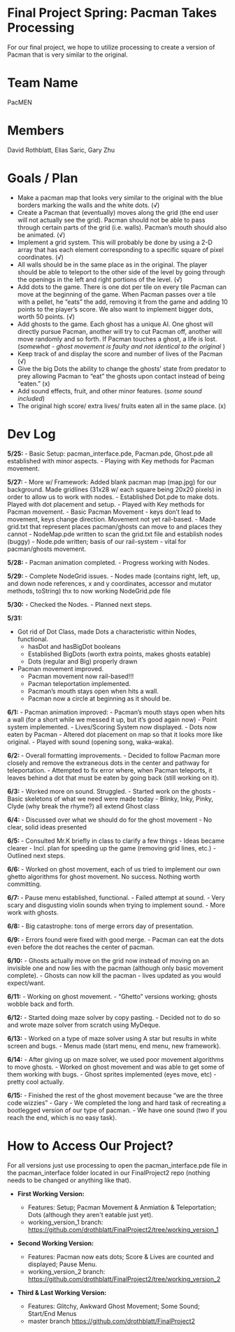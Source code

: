 # Final Project Spring: Pacman Takes Processing
For our final project, we hope to utilize processing to create a version of Pacman that is very similar to the original. 

Team Name
=======
PacMEN


Members
=======
David Rothblatt, Elias Saric, Gary Zhu 


Goals / Plan 
=======

  - Make a pacman map that looks very similar to the original with the blue borders marking the walls and the white dots. (√)
  - Create a Pacman that (eventually) moves along the grid (the end user will not actually see the grid). Pacman should not be     able to pass through certain parts of the grid (i.e. walls). Pacman’s mouth should also be animated.  (√)
  - Implement a grid system. This will probably be done by using a 2-D array that has each element corresponding to a specific     square of pixel coordinates.	(√)
  - All walls should be in the 	same place as in the original. The player should be able to teleport 	to the other side of the     level by going through the openings in the 	left and right portions of the level.	(√)
  - Add dots to the game. There is one dot per tile on every tile Pacman can move 	at the beginning of the game. When Pacman      passes over a tile with a 	pellet, he “eats” the add, removing it from the game and 	adding 10 points to the player’s          score. We also want to implement bigger dots, worth 50 points. (√)
  - Add ghosts to the game. Each ghost has a unique AI. One ghost will directly pursue Pacman, another will try to cut Pacman      off, another will move 	randomly and so forth. If Pacman touches a ghost, a life is lost. (<i>somewhat - ghost movement is     faulty and not identical to the original </i>)
  - Keep track of and display the score and number of lives of the Pacman (√)
  - Give the big Dots the ability to change the ghosts’ state from predator to prey allowing Pacman to “eat” the ghosts upon       contact instead of being “eaten.”	(x) 
  - Add sound effects, fruit, and other minor features. (<i>some sound included</i>) 
  - The original high score/ extra lives/ fruits eaten all in the same place. (x) 



Dev Log
=======
  
<b>5/25: </b>
    - Basic Setup: pacman_interface.pde, Pacman.pde, Ghost.pde all established with minor aspects. 
    - Playing with Key methods for Pacman movement. 
  
<b>5/27:  </b>
    - More w/ Framework: Added blank pacman map (map.jpg) for our background. Made gridlines (31x28 w/ each square being 20x20       pixels) in order to allow us to work with nodes. 
    - Established Dot.pde to make dots. Played with dot placement and setup. 
    - Played with Key methods for Pacman movement. 
    - Basic Pacman Movement - keys don’t lead to movement, keys change direction. Movement not yet rail-based. 
    - Made grid.txt that represent places pacman/ghosts can move to and places they cannot
    - NodeMap.pde written to scan the grid.txt file and establish nodes (buggy)
    - Node.pde written; basis of our rail-system - vital for pacman/ghosts movement. 
  
<b>5/28: </b>
    - Pacman animation completed. 
    - Progress working with Nodes.
  
<b>5/29: </b> 
    - Complete NodeGrid issues. 
    - Nodes made (contains right, left, up, and down node references, x and y coordinates, accessor and mutator methods,             toString) thx to now working NodeGrid.pde file 
  
<b>5/30:</b>
    - Checked the Nodes. 
    - Planned next steps. 
  
<b>5/31:</b>
  - Got rid of Dot Class, made Dots a characteristic within Nodes, functional. 
      - hasDot and hasBigDot booleans
      - Established BigDots (worth extra points, makes ghosts eatable)
      - Dots (regular and Big) properly drawn 
  - Pacman movement improved. 
      - Pacman movement now rail-based!!! 
      - Pacman teleportation implemented. 
      - Pacman’s mouth stays open when hits a wall. 
      - Pacman now a circle at beginning as it should be. 
  
<b>6/1:</b>
    - Pacman animation improved:
        - Pacman’s mouth stays open when hits a wall (for a short while we messed it up, but it’s good again now)
        - Point system implemented. 
        - Lives/Scoring System now displayed. 
    - Dots now eaten by Pacman
    - Altered dot placement on map so that it looks more like original. 
    - Played with sound (opening song, waka-waka).
  
<b>6/2: </b>
    - Overall formatting improvements. 
    - Decided to follow Pacman more closely and remove the extraneous dots in the center and pathway for teleportation. 
    - Attempted to fix error where, when Pacman teleports, it leaves behind a dot that must be eaten by going back (still            working on it).
  
<b>6/3: </b>
    - Worked more on sound. Struggled. 
    - Started work on the ghosts 
        - Basic skeletons of what we need were made today
        - Blinky, Inky, Pinky, Clyde (why break the rhyme?) all extend Ghost class
    
<b>6/4: </b>
    - Discussed over what we should do for the ghost movement
      - No clear, solid ideas presented   
  
<b>6/5: </b>
    - Consulted Mr.K briefly in class to clarify a few things
      - Ideas became clearer 
        - Incl. plan for speeding up the game (removing grid lines, etc.)
    - Outlined next steps. 
  
<b>6/6: </b>
    - Worked on ghost movement, each of us tried to implement our own ghetto algorithms for ghost movement. No success. Nothing      worth committing. 
  
<b>6/7: </b>
    - Pause menu established, functional.
    - Failed attempt at sound.
    - Very scary and disgusting violin sounds when trying to implement sound.
    - More work with ghosts.
  
<b>6/8: </b>
    - Big catastrophe: tons of merge errors day of presentation.
  
<b>6/9: </b>
    - Errors found were fixed with good merge.
    - Pacman can eat the dots even before the dot reaches the center of pacman.
  
<b>6/10:</b>
    - Ghosts actually move on the grid now instead of moving on an invisible one and now lies with the pacman (although only         basic movement complete).
    - Ghosts can now kill the pacman - lives updated as you would expect/want. 
  
<b>6/11:</b>
    - Working on ghost movement. 
    - “Ghetto” versions working; ghosts wobble back and forth.
  
<b>6/12:</b>
    - Started doing maze solver by copy pasting.
      - Decided not to do so and wrote maze solver from scratch using MyDeque.
  
<b>6/13:</b>
    - Worked on a type of maze solver using A star but results in white screen and bugs.
    - Menus made (start menu, end menu, new framework).
  
<b>6/14:</b>
    - After giving up on maze solver, we used poor movement algorithms to move ghosts.
    - Worked on ghost movement and was able to get some of them working with bugs.
    - Ghost sprites implemented (eyes move, etc) - pretty cool actually. 
  
<b>6/15:</b>
    - Finished the rest of the ghost movement because “we are the three code wizzies” - Gary
    - We completed the long and hard task of recreating a bootlegged version of our type of pacman.
    - We have one sound (two if you reach the end, which is no easy task).

How to Access Our Project?
=========
  For all versions just use processing to open the pacman_interface.pde file in the pacman_interface folder located in our       FinalProject2 repo (nothing needs to be changed or anything like that). 

  - <b>First Working Version: </b>
    - Features: Setup; Pacman Movement & Anmiation & Teleportation; Dots (although they aren't eatable just yet). 
    - working_version_1 branch:
        https://github.com/drothblatt/FinalProject2/tree/working_version_1

  - <b>Second Working Version: </b>
    - Features: Pacman now eats dots; Score & Lives are counted and displayed; Pause Menu.   
    - working_version_2 branch:
        https://github.com/drothblatt/FinalProject2/tree/working_version_2

  - <b>Third & Last Working Version:</b>
    - Features: Glitchy, Awkward Ghost Movement; Some Sound; Start/End Menus    
    - master branch
        https://github.com/drothblatt/FinalProject2

